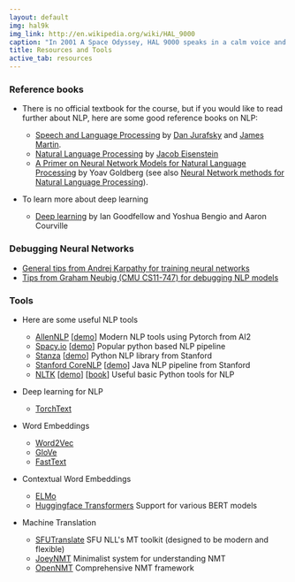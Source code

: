 ```yaml
---
layout: default
img: hal9k
img_link: http://en.wikipedia.org/wiki/HAL_9000
caption: "In 2001 A Space Odyssey, HAL 9000 speaks in a calm voice and conversational manner in constrast to the humans."
title: Resources and Tools
active_tab: resources
---
```


### Reference books

* There is no official textbook for the course, but if you would like to read further about NLP, here are some good reference books on NLP:
    * [Speech and Language Processing](https://web.stanford.edu/~jurafsky/slp3/) by [Dan Jurafsky](http://www.stanford.edu/~jurafsky) and [James Martin](http://www.cs.colorado.edu/~martin).
    * [Natural Language Processing](https://github.com/jacobeisenstein/gt-nlp-class/blob/master/notes/eisenstein-nlp-notes.pdf) by [Jacob Eisenstein](https://jacobeisenstein.github.io/)
    * [A Primer on Neural Network Models for Natural Language Processing](http://u.cs.biu.ac.il/~yogo/nnlp.pdf) by Yoav Goldberg (see also [Neural Network methods for Natural Language Processing](http://www.morganclaypool.com/doi/10.2200/S00762ED1V01Y201703HLT037)).

* To learn more about deep learning
    * [Deep learning](http://www.deeplearningbook.org/) by Ian Goodfellow and Yoshua Bengio and Aaron Courville

### Debugging Neural Networks
* [General tips from Andrej Karpathy for training neural networks](http://karpathy.github.io/2019/04/25/recipe/)
* [Tips from Graham Neubig (CMU CS11-747) for debugging NLP models](http://www.phontron.com/class/nn4nlp2020/assets/slides/nn4nlp-10-debugging.pdf)


### Tools

* Here are some useful NLP tools
    * [AllenNLP](https://allennlp.org/) \[[demo](https://demo.allennlp.org/)\] Modern NLP tools using Pytorch from AI2 
    * [Spacy.io](https://spacy.io/) \[[demo](https://explosion.ai/demos/)\] Popular python based NLP pipeline
    * [Stanza](https://stanfordnlp.github.io/stanza) \[[demo](http://stanza.run/)\] Python NLP library from Stanford
    * [Stanford CoreNLP](https://stanfordnlp.github.io/CoreNLP/) \[[demo](http://corenlp.run/)\] Java NLP pipeline from Stanford
    * [NLTK](https://www.nltk.org/) \[[demo](http://text-processing.com/demo/)\] \[[book](http://www.nltk.org/book_1ed/)\] Useful basic Python tools for NLP

* Deep learning for NLP
    * [TorchText](https://torchtext.readthedocs.io/en/latest/)

* Word Embeddings
    * [Word2Vec](https://code.google.com/archive/p/word2vec/)
    * [GloVe](https://nlp.stanford.edu/projects/glove/)
    * [FastText](https://fasttext.cc/) 

* Contextual Word Embeddings 
    * [ELMo](https://allennlp.org/elmo)
    * [Huggingface Transformers](https://huggingface.co/transformers/) Support for various BERT models

* Machine Translation
    * [SFUTranslate](https://github.com/sfu-natlang/SFUTranslate) SFU NLL's MT toolkit (designed to be modern and flexible) 
    * [JoeyNMT](https://github.com/joeynmt/joeynmt) Minimalist system for understanding NMT
    * [OpenNMT](https://opennmt.net/) Comprehensive NMT framework

